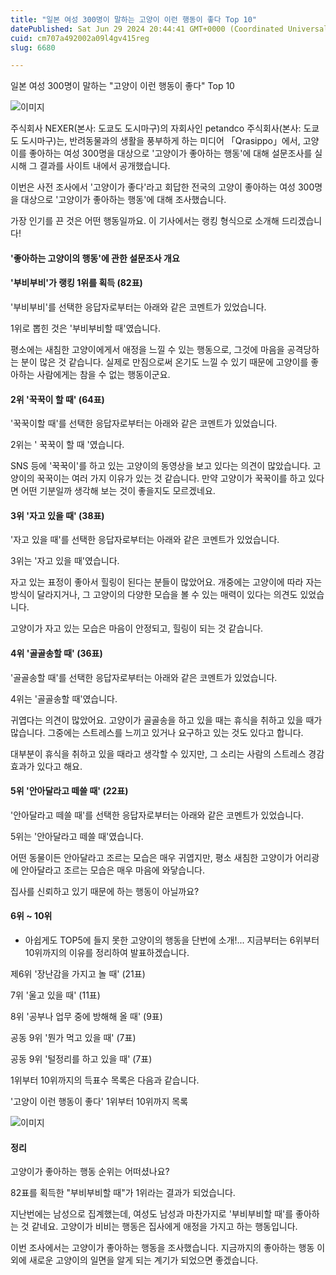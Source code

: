 ```yaml
---
title: "일본 여성 300명이 말하는 고양이 이런 행동이 좋다 Top 10"
datePublished: Sat Jun 29 2024 20:44:41 GMT+0000 (Coordinated Universal Time)
cuid: cm707a492002a09l4gv415reg
slug: 6680

---
```



일본 여성 300명이 말하는 "고양이 이런 행동이 좋다" Top 10

![이미지](https://cdn.hashnode.com/res/hashnode/image/upload/v1739261312269/19d804fd-d12b-459e-adf0-be7048f74d35.png)

주식회사 NEXER(본사: 도쿄도 도시마구)의 자회사인 petandco 주식회사(본사: 도쿄도 도시마구)는, 반려동물과의 생활을 풍부하게 하는 미디어 「Qrasippo」에서, 고양이를 좋아하는 여성 300명을 대상으로 '고양이가 좋아하는 행동'에 대해 설문조사를 실시해 그 결과를 사이트 내에서 공개했습니다.

이번은 사전 조사에서 '고양이가 좋다'라고 회답한 전국의 고양이 좋아하는 여성 300명을 대상으로 '고양이가 좋아하는 행동'에 대해 조사했습니다.

가장 인기를 끈 것은 어떤 행동일까요. 이 기사에서는 랭킹 형식으로 소개해 드리겠습니다!

#### '좋아하는 고양이의 행동'에 관한 설문조사 개요

#### '부비부비'가 랭킹 1위를 획득 (82표)

'부비부비'를 선택한 응답자로부터는 아래와 같은 코멘트가 있었습니다.

1위로 뽑힌 것은 '부비부비할 때'였습니다.

평소에는 새침한 고양이에게서 애정을 느낄 수 있는 행동으로, 그것에 마음을 공격당하는 분이 많은 것 같습니다. 실제로 만짐으로써 온기도 느낄 수 있기 때문에 고양이를 좋아하는 사람에게는 참을 수 없는 행동이군요.

#### 2위 '꾹꾹이 할 때' (64표)

'꾹꾹이할 때'를 선택한 응답자로부터는 아래와 같은 코멘트가 있었습니다.

2위는 ' 꾹꾹이 할 때 '였습니다.

SNS 등에 '꾹꾹이'를 하고 있는 고양이의 동영상을 보고 있다는 의견이 많았습니다. 고양이의 꾹꾹이는 여러 가지 이유가 있는 것 같습니다. 만약 고양이가 꾹꾹이를 하고 있다면 어떤 기분일까 생각해 보는 것이 좋을지도 모르겠네요.

#### 3위 '자고 있을 때' (38표)

'자고 있을 때'를 선택한 응답자로부터는 아래와 같은 코멘트가 있었습니다.

3위는 '자고 있을 때'였습니다.

자고 있는 표정이 좋아서 힐링이 된다는 분들이 많았어요. 개중에는 고양이에 따라 자는 방식이 달라지거나, 그 고양이의 다양한 모습을 볼 수 있는 매력이 있다는 의견도 있었습니다.

고양이가 자고 있는 모습은 마음이 안정되고, 힐링이 되는 것 같습니다.

#### 4위 '골골송할 때' (36표)

'골골송할 때'를 선택한 응답자로부터는 아래와 같은 코멘트가 있었습니다.

4위는 '골골송할 때'였습니다.

귀엽다는 의견이 많았어요. 고양이가 골골송을 하고 있을 때는 휴식을 취하고 있을 때가 많습니다. 그중에는 스트레스를 느끼고 있거나 요구하고 있는 것도 있다고 합니다.

대부분이 휴식을 취하고 있을 때라고 생각할 수 있지만, 그 소리는 사람의 스트레스 경감 효과가 있다고 해요.

#### 5위 '안아달라고 떼쓸 때' (22표)

'안아달라고 떼쓸 때'를 선택한 응답자로부터는 아래와 같은 코멘트가 있었습니다.

5위는 '안아달라고 떼쓸 때'였습니다.

어떤 동물이든 안아달라고 조르는 모습은 매우 귀엽지만, 평소 새침한 고양이가 어리광에 안아달라고 조르는 모습은 매우 마음에 와닿습니다.

집사를 신뢰하고 있기 때문에 하는 행동이 아닐까요?

#### 6위 ~ 10위

* 아쉽게도 TOP5에 들지 못한 고양이의 행동을 단번에 소개!... 지금부터는 6위부터 10위까지의 이유를 정리하여 발표하겠습니다.

제6위 '장난감을 가지고 놀 때' (21표)

7위 '울고 있을 때' (11표)

8위 '공부나 업무 중에 방해해 올 때' (9표)

공동 9위 '뭔가 먹고 있을 때' (7표)

공동 9위 '털정리를 하고 있을 때' (7표)

1위부터 10위까지의 득표수 목록은 다음과 같습니다.

'고양이 이런 행동이 좋다' 1위부터 10위까지 목록

![이미지](https://cdn.hashnode.com/res/hashnode/image/upload/v1739261314519/f8397822-4b05-4b92-aa58-33b80c6e0e81.png)

#### 정리

고양이가 좋아하는 행동 순위는 어떠셨나요?

82표를 획득한 "부비부비할 때"가 1위라는 결과가 되었습니다.

지난번에는 남성으로 집계했는데, 여성도 남성과 마찬가지로 '부비부비할 때'를 좋아하는 것 같네요. 고양이가 비비는 행동은 집사에게 애정을 가지고 하는 행동입니다.

이번 조사에서는 고양이가 좋아하는 행동을 조사했습니다. 지금까지의 좋아하는 행동 이외에 새로운 고양이의 일면을 알게 되는 계기가 되었으면 좋겠습니다.